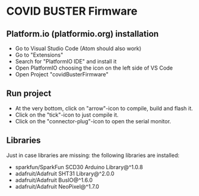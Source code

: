 # COVID BUSTER Firmware

## Platform.io (platformio.org) installation
* Go to Visual Studio Code (Atom should also work)
* Go to "Extensions"
* Search for "PlatformIO IDE" and install it
* Open PlatformIO choosing the icon on the left side of VS Code
* Open Project "covidBusterFirmware"

## Run project
* At the very bottom, click on "arrow"-icon to compile, build and flash it. 
* Click on the "tick"-icon to just compile it. 
* Click on the "connector-plug"-icon to open the serial monitor.

## Libraries
Just in case libraries are missing: the following libraries are installed:
* sparkfun/SparkFun SCD30 Arduino Library@^1.0.8
* adafruit/Adafruit SHT31 Library@^2.0.0
* adafruit/Adafruit BusIO@^1.6.0
* adafruit/Adafruit NeoPixel@^1.7.0
